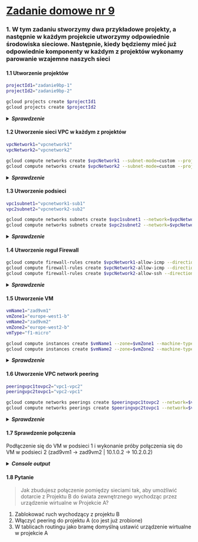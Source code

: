 # [Zadanie domowe nr 9](https://szkolachmury.pl/google-cloud-platform-droga-architekta/tydzien-9-understanding-vpc-networks/praca-domowa-nr-9/)

### 1. W tym zadaniu stworzymy dwa przykładowe projekty, a następnie w każdym projekcie utworzymy odpowiednie środowiska sieciowe. Następnie, kiedy będziemy mieć już odpowiednie komponenty w każdym z projektów wykonamy parowanie wzajemne naszych sieci

#### 1.1 Utworzenie projektów
```bash
projectId1="zadanie9bp-1"
projectId2="zadanie9bp-2"

gcloud projects create $projectId1
gcloud projects create $projectId2
```

<details>
  <summary><b><i>Sprawdzenie</i></b></summary>

```bash
bartosz@cloudshell:~$ gcloud projects list
PROJECT_ID            NAME                           PROJECT_NUMBER
resonant-idea-261413  Szkola Chmury - GCP Architect  162512192576
zadanie9bp-1          zadanie9bp-1                   492134302499
zadanie9bp-2          zadanie9bp-2                   121362761339
```
</details>

#### 1.2 Utworzenie sieci VPC w każdym z projektów
```bash
vpcNetwork1="vpcnetwork1"
vpcNetwork2="vpcnetwork2"

gcloud compute networks create $vpcNetwork1 --subnet-mode=custom --project=$projectId1
gcloud compute networks create $vpcNetwork2 --subnet-mode=custom --project=$projectId2
```

<details>
  <summary><b><i>Sprawdzenie</i></b></summary>

```bash
bartosz@cloudshell:~$ gcloud compute networks list --project=$projectId1
NAME         SUBNET_MODE  BGP_ROUTING_MODE  IPV4_RANGE  GATEWAY_IPV4
default      AUTO         REGIONAL
vpcnetwork1  CUSTOM       REGIONAL
bartosz@cloudshell:~$ gcloud compute networks list --project=$projectId2
NAME         SUBNET_MODE  BGP_ROUTING_MODE  IPV4_RANGE  GATEWAY_IPV4
default      AUTO         REGIONAL
vpcnetwork2  CUSTOM       REGIONAL
```
</details>

#### 1.3 Utworzenie podsieci
```bash
vpc1subnet1="vpcnetwork1-sub1"
vpc2subnet2="vpcnetwork2-sub2"

gcloud compute networks subnets create $vpc1subnet1 --network=$vpcNetwork1 --region=europe-west1 --range=10.1.0.0/16 --project=$projectId1
gcloud compute networks subnets create $vpc2subnet2 --network=$vpcNetwork2 --region=europe-west2 --range=10.2.0.0/16 --project=$projectId2
```

<details>
  <summary><b><i>Sprawdzenie</i></b></summary>

```bash
bartosz@cloudshell:~$ gcloud compute networks subnets list --project=$projectId1
NAME              REGION                   NETWORK      RANGE
default           us-west2                 default      10.168.0.0/20
default           asia-northeast1          default      10.146.0.0/20
default           asia-northeast2          default      10.174.0.0/20
default           us-west1                 default      10.138.0.0/20
default           southamerica-east1       default      10.158.0.0/20
default           europe-west6             default      10.172.0.0/20
default           europe-west4             default      10.164.0.0/20
default           asia-east1               default      10.140.0.0/20
default           europe-north1            default      10.166.0.0/20
default           asia-southeast1          default      10.148.0.0/20
default           us-east4                 default      10.150.0.0/20
default           europe-west1             default      10.132.0.0/20
vpcnetwork1-sub1  europe-west1             vpcnetwork1  10.1.0.0/16
default           europe-west2             default      10.154.0.0/20
default           europe-west3             default      10.156.0.0/20
default           australia-southeast1     default      10.152.0.0/20
default           asia-south1              default      10.160.0.0/20
default           asia-northeast3          default      10.178.0.0/20
default           us-east1                 default      10.142.0.0/20
default           us-central1              default      10.128.0.0/20
default           asia-east2               default      10.170.0.0/20
default           northamerica-northeast1  default      10.162.0.0/20
bartosz@cloudshell:~$ gcloud compute networks subnets list --project=$projectId2
NAME              REGION                   NETWORK      RANGE
default           us-west2                 default      10.168.0.0/20
default           asia-northeast1          default      10.146.0.0/20
default           asia-northeast2          default      10.174.0.0/20
default           us-west1                 default      10.138.0.0/20
default           southamerica-east1       default      10.158.0.0/20
default           europe-west6             default      10.172.0.0/20
default           europe-west4             default      10.164.0.0/20
default           asia-east1               default      10.140.0.0/20
default           europe-north1            default      10.166.0.0/20
default           asia-southeast1          default      10.148.0.0/20
default           us-east4                 default      10.150.0.0/20
default           europe-west1             default      10.132.0.0/20
default           europe-west2             default      10.154.0.0/20
vpcnetwork2-sub2  europe-west2             vpcnetwork2  10.2.0.0/16
default           europe-west3             default      10.156.0.0/20
default           australia-southeast1     default      10.152.0.0/20
default           asia-south1              default      10.160.0.0/20
default           asia-northeast3          default      10.178.0.0/20
default           us-east1                 default      10.142.0.0/20
default           us-central1              default      10.128.0.0/20
default           asia-east2               default      10.170.0.0/20
default           northamerica-northeast1  default      10.162.0.0/20
```
</details>

#### 1.4 Utworzenie reguł Firewall
```bash
gcloud compute firewall-rules create $vpcNetwork1-allow-icmp --direction=INGRESS --priority=65534 --network=$vpcNetwork1 --action=ALLOW --rules=icmp --source-ranges=0.0.0.0/0 --project=$projectId1
gcloud compute firewall-rules create $vpcNetwork2-allow-icmp --direction=INGRESS --priority=65534 --network=$vpcNetwork2 --action=ALLOW --rules=icmp --source-ranges=0.0.0.0/0 --project=$projectId2
gcloud compute firewall-rules create $vpcNetwork2-allow-ssh --direction=INGRESS --priority=65534 --network=$vpcNetwork1 --action=ALLOW --rules=tcp:22 --source-ranges=0.0.0.0/0 --project=$projectId1
```

<details>
  <summary><b><i>Sprawdzenie</i></b></summary>

```bash
bartosz@cloudshell:~$ gcloud compute firewall-rules list --project=$projectId1
NAME                    NETWORK      DIRECTION  PRIORITY  ALLOW                         DENY  DISABLED
default-allow-icmp      default      INGRESS    65534     icmp                                False
default-allow-internal  default      INGRESS    65534     tcp:0-65535,udp:0-65535,icmp        False
default-allow-rdp       default      INGRESS    65534     tcp:3389                            False
default-allow-ssh       default      INGRESS    65534     tcp:22                              False
vpcnetwork1-allow-icmp  vpcnetwork1  INGRESS    65534     icmp                                False
vpcnetwork2-allow-ssh   vpcnetwork1  INGRESS    65534     tcp:22                              False

To show all fields of the firewall, please show in JSON format: --format=json
To show all fields in table format, please see the examples in --help.

bartosz@cloudshell:~$ gcloud compute firewall-rules list --project=$projectId2
NAME                    NETWORK      DIRECTION  PRIORITY  ALLOW                         DENY  DISABLED
default-allow-icmp      default      INGRESS    65534     icmp                                False
default-allow-internal  default      INGRESS    65534     tcp:0-65535,udp:0-65535,icmp        False
default-allow-rdp       default      INGRESS    65534     tcp:3389                            False
default-allow-ssh       default      INGRESS    65534     tcp:22                              False
vpcnetwork2-allow-icmp  vpcnetwork2  INGRESS    65534     icmp                                False

To show all fields of the firewall, please show in JSON format: --format=json
To show all fields in table format, please see the examples in --help.
```
</details>

#### 1.5 Utworzenie VM
```bash
vmName1="zad9vm1"
vmZone1="europe-west1-b"
vmName2="zad9vm2"
vmZone2="europe-west2-b"
vmType="f1-micro"

gcloud compute instances create $vmName1 --zone=$vmZone1 --machine-type=$vmType --network-interface=network=$vpcNetwork1,subnet=$vpc1subnet1 --image-project=debian-cloud --image=debian-9-stretch-v20191210 --project=$projectId1
gcloud compute instances create $vmName2 --zone=$vmZone2 --machine-type=$vmType --network-interface=network=$vpcNetwork2,subnet=$vpc2subnet2 --image-project=debian-cloud --image=debian-9-stretch-v20191210 --project=$projectId2
```

<details>
  <summary><b><i>Sprawdzenie</i></b></summary>

```bash
bartosz@cloudshell:~$ gcloud compute instances list --project=$projectId1
NAME     ZONE            MACHINE_TYPE  PREEMPTIBLE  INTERNAL_IP  EXTERNAL_IP    STATUS
zad9vm1  europe-west1-b  f1-micro                   10.1.0.2     35.240.22.166  RUNNING
bartosz@cloudshell:~$ gcloud compute instances list --project=$projectId2
NAME     ZONE            MACHINE_TYPE  PREEMPTIBLE  INTERNAL_IP  EXTERNAL_IP   STATUS
zad9vm2  europe-west2-b  f1-micro                   10.2.0.2     34.89.72.188  RUNNING
```
</details>

#### 1.6 Utworzenie VPC network peering
```bash
peeringvpc1tovpc2="vpc1-vpc2"
peeringvpc2tovpc1="vpc2-vpc1"

gcloud compute networks peerings create $peeringvpc1tovpc2 --network=$vpcNetwork1 --peer-network=$vpcNetwork2 --auto-create-routes --peer-project=$projectId2 --project=$projectId1
gcloud compute networks peerings create $peeringvpc2tovpc1 --network=$vpcNetwork2 --peer-network=$vpcNetwork1 --auto-create-routes --peer-project=$projectId1 --project=$projectId2
```

<details>
  <summary><b><i>Sprawdzenie</i></b></summary>

```bash
bartosz@cloudshell:~$ gcloud compute networks peerings list --project=$projectId1
NAME       NETWORK      PEER_PROJECT  PEER_NETWORK  AUTO_CREATE_ROUTES  STATE   STATE_DETAILS
vpc1-vpc2  vpcnetwork1  zadanie9bp-2  vpcnetwork2   True                ACTIVE  [2020-02-10T14:50:46.142-08:00]: Connected.
bartosz@cloudshell:~$ gcloud compute networks peerings list --project=$projectId2
NAME       NETWORK      PEER_PROJECT  PEER_NETWORK  AUTO_CREATE_ROUTES  STATE   STATE_DETAILS
vpc2-vpc1  vpcnetwork2  zadanie9bp-1  vpcnetwork1   True                ACTIVE  [2020-02-10T14:50:46.142-08:00]: Connected.
```
</details>

#### 1.7 Sprawdzenie połączenia
Podłączenie się do VM w podsieci 1 i wykonanie próby połączenia się do VM w podsieci 2 (zad9vm1 -> zad9vm2 | 10.1.0.2 -> 10.2.0.2)

<details>
  <summary><b><i>Console output</i></b></summary>

```bash
Connected, host fingerprint: ssh-rsa 0 {...}
Linux zad9vm1 4.9.0-11-amd64 #1 SMP Debian 4.9.189-3+deb9u2 (2019-11-11) x86_64
The programs included with the Debian GNU/Linux system are free software;
the exact distribution terms for each program are described in the
individual files in /usr/share/doc/*/copyright.
Debian GNU/Linux comes with ABSOLUTELY NO WARRANTY, to the extent
permitted by applicable law.

bartosz@zad9vm1:~$ ping -c 3 10.2.0.2
PING 10.2.0.2 (10.2.0.2) 56(84) bytes of data.
64 bytes from 10.2.0.2: icmp_seq=1 ttl=64 time=7.98 ms
64 bytes from 10.2.0.2: icmp_seq=2 ttl=64 time=6.85 ms
64 bytes from 10.2.0.2: icmp_seq=3 ttl=64 time=6.85 ms

--- 10.2.0.2 ping statistics ---
3 packets transmitted, 3 received, 0% packet loss, time 2002ms
rtt min/avg/max/mdev = 6.851/7.228/7.982/0.541 ms
```
</details>

#### 1.8 Pytanie

> Jak zbudujesz połączenie pomiędzy sieciami tak, aby umożliwić dotarcie z Projektu B do świata zewnętrznego wychodząc przez urządzenie wirtualne w Projekcie A?

1. Zablokować ruch wychodzący z projektu B
2. Włączyć peering do projektu A (co jest już zrobione)
3. W tablicach routingu jako bramę domyślną ustawić urządzenie wirtualne w projekcie A